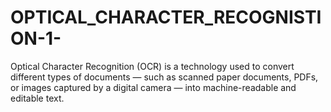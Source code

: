# OPTICAL_CHARACTER_RECOGNISTION-1-
Optical Character Recognition (OCR) is a technology used to convert different types of documents — such as scanned paper documents, PDFs, or images captured by a digital camera — into machine-readable and editable text.
